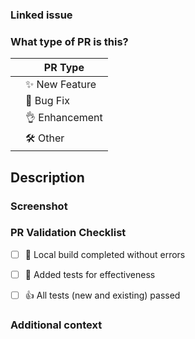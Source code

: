 <!-- Thank you for contributing! -->

### Linked issue
<!-- Please mention an open issue number, such as #123. -->
<!-- When using the list style, the issue title will be displayed. -->



### What type of PR is this?
<!-- Please put an `X` on the left side (put all that apply). -->

||PR Type
|---|---------------
|   |✨ New Feature
|   |🐞 Bug Fix
|   |👌 Enhancement 
|   |🛠️ Other



Description
----------------------------------------
<!-- Please do not leave this blank. -->
<!-- This PR [adds/removes/fixes/replaces] the [feature/bug/etc]. -->



### Screenshot
<!-- Screenshots or a screen recording are required for visual changes. -->



### PR Validation Checklist
<!-- If no tests are needed, please remove this section. -->

- [ ] 👏 Local build completed without errors
- [ ] 🙋 Added tests for effectiveness
- [ ] 👍 All tests (new and existing) passed



### Additional context
<!-- Is there anything specific you'd like the reviewers to focus on? -->
